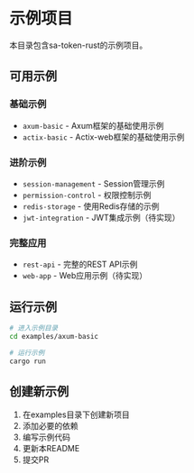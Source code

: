 # 示例项目

本目录包含sa-token-rust的示例项目。

## 可用示例

### 基础示例

- `axum-basic` - Axum框架的基础使用示例
- `actix-basic` - Actix-web框架的基础使用示例

### 进阶示例

- `session-management` - Session管理示例
- `permission-control` - 权限控制示例
- `redis-storage` - 使用Redis存储的示例
- `jwt-integration` - JWT集成示例（待实现）

### 完整应用

- `rest-api` - 完整的REST API示例
- `web-app` - Web应用示例（待实现）

## 运行示例

```bash
# 进入示例目录
cd examples/axum-basic

# 运行示例
cargo run
```

## 创建新示例

1. 在examples目录下创建新项目
2. 添加必要的依赖
3. 编写示例代码
4. 更新本README
5. 提交PR

